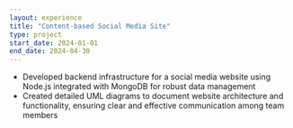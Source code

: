 ```yaml
---
layout: experience
title: "Content-based Social Media Site"
type: project
start_date: 2024-01-01
end_date: 2024-04-30
---
```

- Developed backend infrastructure for a social media website using Node.js integrated with MongoDB for robust data management
- Created detailed UML diagrams to document website architecture and functionality, ensuring clear and effective communication among team members
